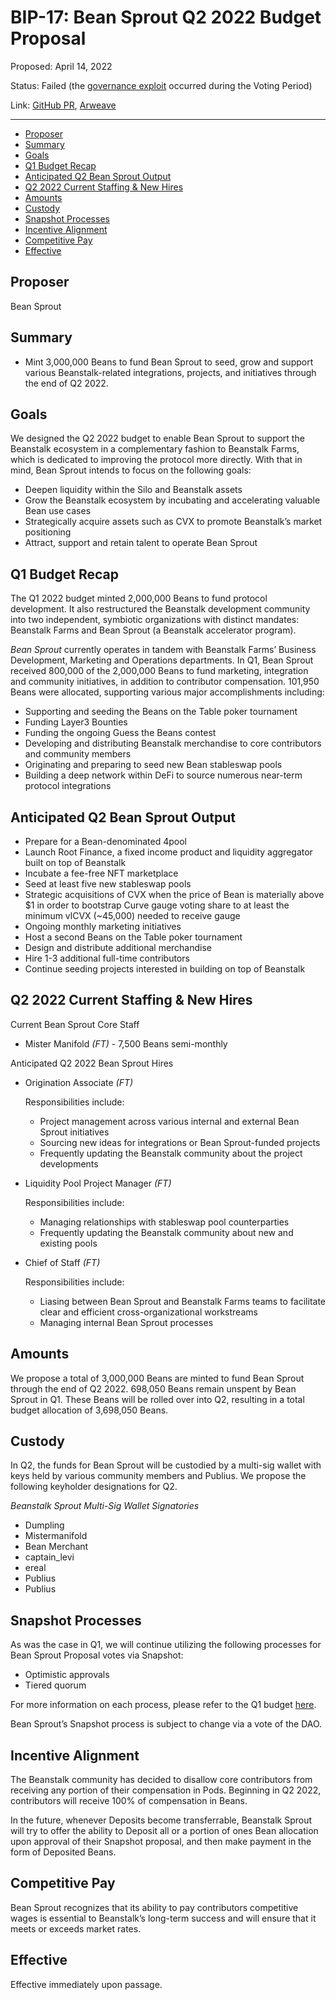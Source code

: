 # BIP-17: Bean Sprout Q2 2022 Budget Proposal

Proposed: April 14, 2022

Status: Failed (the [governance exploit](https://bean.money/blog/beanstalk-governance-exploit) occurred during the Voting Period)

Link: [GitHub PR](https://github.com/BeanstalkFarms/Beanstalk/pull/69), [Arweave](https://arweave.net/QXiE8hnJII-miqeLrEPmDES_kVd3CqiZ1UIf9v8dsTk)

---

- [Proposer](#proposer)
- [Summary](#summary)
- [Goals](#goals)
- [Q1 Budget Recap](#q1-budget-recap)
- [Anticipated Q2 Bean Sprout Output](#anticipated-q2-bean-sprout-output)
- [Q2 2022 Current Staffing & New Hires](#q2-2022-current-staffing--new-hires)
- [Amounts](#amounts)
- [Custody](#custody)
- [Snapshot Processes](#snapshot-processes)
- [Incentive Alignment](#incentive-alignment)
- [Competitive Pay](#competitive-pay)
- [Effective](#effective)

## Proposer

Bean Sprout

## Summary

- Mint 3,000,000 Beans to fund Bean Sprout to seed, grow and support various Beanstalk-related integrations, projects, and initiatives through the end of Q2 2022.

## Goals

We designed the Q2 2022 budget to enable Bean Sprout to support the Beanstalk ecosystem in a complementary fashion to Beanstalk Farms, which is dedicated to improving the protocol more directly. With that in mind, Bean Sprout intends to focus on the following goals:

- Deepen liquidity within the Silo and Beanstalk assets
- Grow the Beanstalk ecosystem by incubating and accelerating valuable Bean use cases
- Strategically acquire assets such as CVX to promote Beanstalk’s market positioning
- Attract, support and retain talent to operate Bean Sprout

## Q1 Budget Recap

The Q1 2022 budget minted 2,000,000 Beans to fund protocol development. It also restructured the Beanstalk development community into two independent, symbiotic organizations with distinct mandates: Beanstalk Farms and Bean Sprout (a Beanstalk accelerator program).

*Bean Sprout* currently operates in tandem with Beanstalk Farms’ Business Development, Marketing and Operations departments. In Q1, Bean Sprout received 800,000 of the 2,000,000 Beans to fund marketing, integration and community initiatives, in addition to contributor compensation. 101,950 Beans were allocated, supporting various major accomplishments including:

- Supporting and seeding the Beans on the Table poker tournament
- Funding Layer3 Bounties
- Funding the ongoing Guess the Beans contest
- Developing and distributing Beanstalk merchandise to core contributors and community members
- Originating and preparing to seed new Bean stableswap pools
- Building a deep network within DeFi to source numerous near-term protocol integrations

## Anticipated Q2 Bean Sprout Output

- Prepare for a Bean-denominated 4pool
- Launch Root Finance, a fixed income product and liquidity aggregator built on top of Beanstalk
- Incubate a fee-free NFT marketplace
- Seed at least five new stableswap pools
- Strategic acquisitions of CVX when the price of Bean is materially above $1 in order to bootstrap Curve gauge voting share to at least the minimum vlCVX (~45,000) needed to receive gauge
- Ongoing monthly marketing initiatives
- Host a second Beans on the Table poker tournament
- Design and distribute additional merchandise
- Hire 1-3 additional full-time contributors
- Continue seeding projects interested in building on top of Beanstalk

## Q2 2022 Current Staffing & New Hires

Current Bean Sprout Core Staff

- Mister Manifold *(FT) -* 7,500 Beans semi-monthly

Anticipated Q2 2022 Bean Sprout Hires

- Origination Associate *(FT)*
    
    Responsibilities include:
    
    - Project management across various internal and external Bean Sprout initiatives
    - Sourcing new ideas for integrations or Bean Sprout-funded projects
    - Frequently updating the Beanstalk community about the project developments
- Liquidity Pool Project Manager *(FT)*
    
    Responsibilities include:
    
    - Managing relationships with stableswap pool counterparties
    - Frequently updating the Beanstalk community about new and existing pools
- Chief of Staff *(FT)*
    
    Responsibilities include:
    
    - Liasing between Bean Sprout and Beanstalk Farms teams to facilitate clear and efficient cross-organizational workstreams
    - Managing internal Bean Sprout processes

## Amounts

We propose a total of 3,000,000 Beans are minted to fund Bean Sprout through the end of Q2 2022. 698,050 Beans remain unspent by Bean Sprout in Q1. These Beans will be rolled over into Q2, resulting in a total budget allocation of 3,698,050 Beans.

## Custody

In Q2, the funds for Bean Sprout will be custodied by a multi-sig wallet with keys held by various community members and Publius. We propose the following keyholder designations for Q2.

*Beanstalk Sprout Multi-Sig Wallet Signatories*

- Dumpling
- Mistermanifold
- Bean Merchant
- captain_levi
- ereal
- Publius
- Publius

## Snapshot Processes

As was the case in Q1, we will continue utilizing the following processes for Bean Sprout Proposal votes via Snapshot:

- Optimistic approvals
- Tiered quorum

For more information on each process, please refer to the Q1 budget [here](https://github.com/BeanstalkFarms/Beanstalk/pull/34).

Bean Sprout’s Snapshot process is subject to change via a vote of the DAO.

## Incentive Alignment

The Beanstalk community has decided to disallow core contributors from receiving any portion of their compensation in Pods. Beginning in Q2 2022, contributors will receive 100% of compensation in Beans.

In the future, whenever Deposits become transferrable, Beanstalk Sprout will try to offer the ability to Deposit all or a portion of ones Bean allocation upon approval of their Snapshot proposal, and then make payment in the form of Deposited Beans.

## Competitive Pay

Bean Sprout recognizes that its ability to pay contributors competitive wages is essential to Beanstalk’s long-term success and will ensure that it meets or exceeds market rates.

## Effective

Effective immediately upon passage.